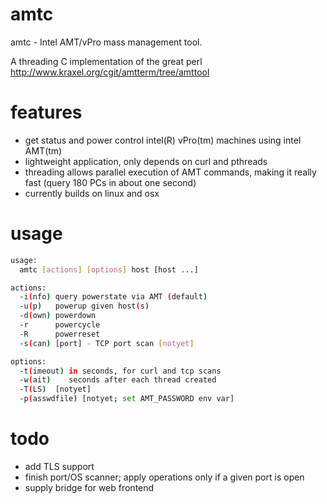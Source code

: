 amtc
====

amtc - Intel AMT/vPro mass management tool.

A threading C implementation of the great perl http://www.kraxel.org/cgit/amtterm/tree/amttool

features
========

* get status and power control intel(R) vPro(tm) machines using intel AMT(tm)
* lightweight application, only depends on curl and pthreads
* threading allows parallel execution of AMT commands, making it really fast 
  (query 180 PCs in about one second)
* currently builds on linux and osx

usage
=====

```bash
usage:
  amtc [actions] [options] host [host ...]

actions:
  -i(nfo) query powerstate via AMT (default)  
  -u(p)   powerup given host(s) 
  -d(own) powerdown
  -r      powercycle
  -R      powerreset
  -s(can) [port] - TCP port scan [notyet]

options:
  -t(imeout) in seconds, for curl and tcp scans
  -w(ait)    seconds after each thread created
  -T(LS)  [notyet]
  -p(asswdfile) [notyet; set AMT_PASSWORD env var]
```

todo
====
+ add TLS support
+ finish port/OS scanner; apply operations only if a given port is open
+ supply bridge for web frontend
